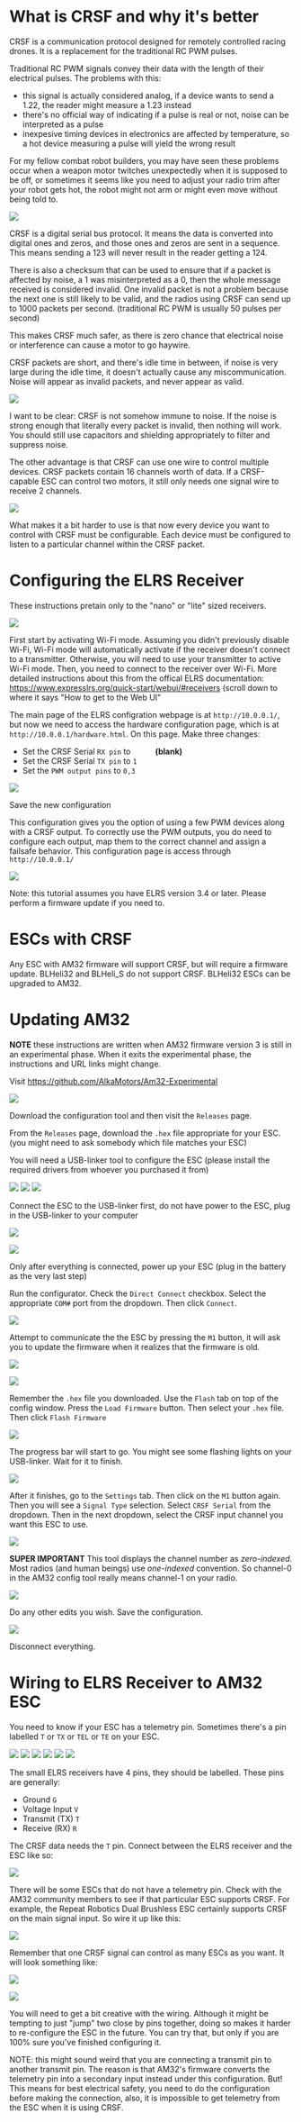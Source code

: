 # What is CRSF and why it's better

CRSF is a communication protocol designed for remotely controlled racing drones. It is a replacement for the traditional RC PWM pulses.

Traditional RC PWM signals convey their data with the length of their electrical pulses. The problems with this:

 * this signal is actually considered analog, if a device wants to send a 1.22, the reader might measure a 1.23 instead
 * there's no official way of indicating if a pulse is real or not, noise can be interpreted as a pulse
 * inexpesive timing devices in electronics are affected by temperature, so a hot device measuring a pulse will yield the wrong result

For my fellow combat robot builders, you may have seen these problems occur when a weapon motor twitches unexpectedly when it is supposed to be off, or sometimes it seems like you need to adjust your radio trim after your robot gets hot, the robot might not arm or might even move without being told to.

![](imgs/noise-and-pwm.png)

CRSF is a digital serial bus protocol. It means the data is converted into digital ones and zeros, and those ones and zeros are sent in a sequence. This means sending a 123 will never result in the reader getting a 124.

There is also a checksum that can be used to ensure that if a packet is affected by noise, a 1 was misinterpreted as a 0, then the whole message received is considered invalid. One invalid packet is not a problem because the next one is still likely to be valid, and the radios using CRSF can send up to 1000 packets per second. (traditional RC PWM is usually 50 pulses per second)

This makes CRSF much safer, as there is zero chance that electrical noise or interference can cause a motor to go haywire.

CRSF packets are short, and there's idle time in between, if noise is very large during the idle time, it doesn't actually cause any miscommunication. Noise will appear as invalid packets, and never appear as valid.

![](imgs/crsf-is-safer.png)

I want to be clear: CRSF is not somehow immune to noise. If the noise is strong enough that literally every packet is invalid, then nothing will work. You should still use capacitors and shielding appropriately to filter and suppress noise.

The other advantage is that CRSF can use one wire to control multiple devices. CRSF packets contain 16 channels worth of data. If a CRSF-capable ESC can control two motors, it still only needs one signal wire to receive 2 channels.

![](imgs/circuit-example-3.png)

What makes it a bit harder to use is that now every device you want to control with CRSF must be configurable. Each device must be configured to listen to a particular channel within the CRSF packet. 

# Configuring the ELRS Receiver

These instructions pretain only to the "nano" or "lite" sized receivers.

![](imgs/small-tiny-nano-lite.jpg)

First start by activating Wi-Fi mode. Assuming you didn't previously disable Wi-Fi, Wi-Fi mode will automatically activate if the receiver doesn't connect to a transmitter. Otherwise, you will need to use your transmitter to active Wi-Fi mode. Then, you need to connect to the receiver over Wi-Fi. More detailed instructions about this from the offical ELRS documentation: https://www.expresslrs.org/quick-start/webui/#receivers (scroll down to where it says "How to get to the Web UI"

The main page of the ELRS configration webpage is at `http://10.0.0.1/`, but now we need to access the hardware configuration page, which is at `http://10.0.0.1/hardware.html`. On this page. Make three changes:

 * Set the CRSF Serial `RX pin` to `     ` **(blank)**
 * Set the CRSF Serial `TX pin` to `1`
 * Set the `PWM output pins` to `0,3`

![](imgs/hardware-html.png)

Save the new configuration

This configuration gives you the option of using a few PWM devices along with a CRSF output. To correctly use the PWM outputs, you do need to configure each output, map them to the correct channel and assign a failsafe behavior. This configuration page is access through `http://10.0.0.1/`

![](imgs/pwm-outputs-config.png)

Note: this tutorial assumes you have ELRS version 3.4 or later. Please perform a firmware update if you need to.

# ESCs with CRSF

Any ESC with AM32 firmware will support CRSF, but will require a firmware update. BLHeli32 and BLHeli_S do not support CRSF. BLHeli32 ESCs can be upgraded to AM32.

# Updating AM32

**NOTE** these instructions are written when AM32 firmware version 3 is still in an experimental phase. When it exits the experimental phase, the instructions and URL links might change.

Visit https://github.com/AlkaMotors/Am32-Experimental

![](imgs/am32-experimental.png)

Download the configuration tool and then visit the `Releases` page.

From the `Releases` page, download the `.hex` file appropriate for your ESC. (you might need to ask somebody which file matches your ESC)

You will need a USB-linker tool to configure the ESC (please install the required drivers from whoever you purchased it from)

![](imgs/usb-linker-repeat.png)
![](imgs/usb-linker-jcr.png)
![](imgs/usb-linker-amazon.png)

Connect the ESC to the USB-linker first, do not have power to the ESC, plug in the USB-linker to your computer

![](imgs/usb-linker-connection.jpg)

![](imgs/usb-linker-connect.png)

Only after everything is connected, power up your ESC (plug in the battery as the very last step)

Run the configurator. Check the `Direct Connect` checkbox. Select the appropriate `COM#` port from the dropdown. Then click `Connect`.

![](imgs/configtool-connect.png)

Attempt to communicate the the ESC by pressing the `M1` button, it will ask you to update the firmware when it realizes that the firmware is old.

![](imgs/configtool-m1.png)

![](imgs/configtool-outdatedfirmware.png)

Remember the `.hex` file you downloaded. Use the `Flash` tab on top of the config window. Press the `Load Firmware` button. Then select your `.hex` file. Then click `Flash Firmware`

![](imgs/configtool-loadflash.png)

The progress bar will start to go. You might see some flashing lights on your USB-linker. Wait for it to finish.

![](imgs/configtool-flashsuccess.png)

After it finishes, go to the `Settings` tab. Then click on the `M1` button again. Then you will see a `Signal Type` selection. Select `CRSF Serial` from the dropdown. Then in the next dropdown, select the CRSF input channel you want this ESC to use.

![](imgs/configtool-setcrsf.png)

**SUPER IMPORTANT** This tool displays the channel number as *zero-indexed*. Most radios (and human beings) use *one-indexed* convention. So channel-0 in the AM32 config tool really means channel-1 on your radio.

![](imgs/configtool-channelindexmap.png)

Do any other edits you wish. Save the configuration.

![](imgs/configtool-savesettings.png)

Disconnect everything.

# Wiring to ELRS Receiver to AM32 ESC

You need to know if your ESC has a telemetry pin. Sometimes there's a pin labelled `T` or `TX` or `TEL` or `TE` on your ESC.

![](imgs/whereistelem/whereistelem1.jpg)
![](imgs/whereistelem/whereistelem2.jpg)
![](imgs/whereistelem/whereistelem3.jpg)
![](imgs/whereistelem/whereistelem4.jpg)
![](imgs/whereistelem/whereistelem5.jpg)
![](imgs/whereistelem/whereistelem6.jpg)

The small ELRS receivers have 4 pins, they should be labelled. These pins are generally:

 * Ground `G`
 * Voltage Input `V`
 * Transmit (TX) `T`
 * Receive (RX) `R`

The CRSF data needs the `T` pin. Connect between the ELRS receiver and the ESC like so:

![](imgs/circuit-example-1.png)

There will be some ESCs that do not have a telemetry pin. Check with the AM32 community members to see if that particular ESC supports CRSF. For example, the Repeat Robotics Dual Brushless ESC certainly supports CRSF on the main signal input. So wire it up like this:

![](imgs/circuit-example-2.png)

Remember that one CRSF signal can control as many ESCs as you want. It will look something like:

![](imgs/circuit-example-3.png)

![](imgs/circuit-example-4.png)

You will need to get a bit creative with the wiring. Although it might be tempting to just "jump" two close by pins together, doing so makes it harder to re-configure the ESC in the future. You can try that, but only if you are 100% sure you've finished configuring it.

NOTE: this might sound weird that you are connecting a transmit pin to another transmit pin. The reason is that AM32's firmware converts the telemetry pin into a secondary input instead under this configuration. But! This means for best electrical safety, you need to do the configuration before making the connection, also, it is impossible to get telemetry from the ESC when it is using CRSF.
